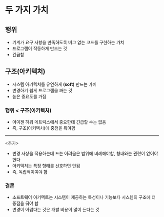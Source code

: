 # 두 가지 가치
## 행위
- 기계가 요구 사항을 만족하도록 버그 없는 코드를 구현하는 가치
- 프로그램이 작동하게 만드는 것
- 긴급함
## 구조(아키텍처)
- 시스템 아키텍처를 유연하게 **(soft)** 만드는 가치
- 변경하기 쉽게 프로그램을 짜는 것
- 높은 중요도를 가짐

### 행위 < 구조(아키텍처)
- 아이젠 하워 메트릭스에서 중요한데 긴급할 수는 없음
- 즉, 구조(아키텍처)에 중점을 둬야함
---
<추가>
- 변경 사상을 적용하는데 드는 어려움은 범위에 비례해야함, 형태와는 관련이 없어야 한다
- 아키텍처는 특정 형태를 선호하면 안됨
- 즉, 독립적이여야 함
### 결론
- 소프트웨어 아키텍트는 시스템이 제공하는 특성이나 기능보다 시스템의 구조에 더 중점을 둬야 함
- 변경이 어렵다는 것은 개발 비용이 많이 든다는 것